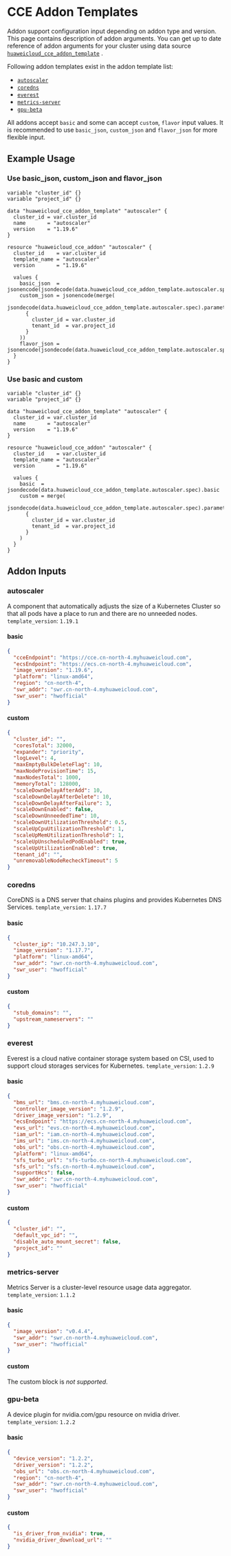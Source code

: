 # CCE Addon Templates

Addon support configuration input depending on addon type and version. This page contains description of addon
arguments. You can get up to date reference of addon arguments for your cluster using data source
[`huaweicloud_cce_addon_template`](https://registry.terraform.io/providers/huaweicloud/huaweicloud/latest/docs/data-sources/cce_addon_template)
.

Following addon templates exist in the addon template list:

- [`autoscaler`](#autoscaler)
- [`coredns`](#coredns)
- [`everest`](#everest)
- [`metrics-server`](#metrics-server)
- [`gpu-beta`](#gpu-beta)

All addons accept `basic` and some can accept `custom`, `flavor` input values.
It is recommended to use `basic_json`, `custom_json` and `flavor_json` for more flexible input.

## Example Usage

### Use basic_json, custom_json and flavor_json

```hcl
variable "cluster_id" {}
variable "project_id" {}

data "huaweicloud_cce_addon_template" "autoscaler" {
  cluster_id = var.cluster_id
  name       = "autoscaler"
  version    = "1.19.6"
}

resource "huaweicloud_cce_addon" "autoscaler" {
  cluster_id    = var.cluster_id
  template_name = "autoscaler"
  version       = "1.19.6"

  values {
    basic_json  = jsonencode(jsondecode(data.huaweicloud_cce_addon_template.autoscaler.spec).basic)
    custom_json = jsonencode(merge(
      jsondecode(data.huaweicloud_cce_addon_template.autoscaler.spec).parameters.custom,
      {
        cluster_id = var.cluster_id
        tenant_id  = var.project_id
      }
    ))
    flavor_json = jsonencode(jsondecode(data.huaweicloud_cce_addon_template.autoscaler.spec).parameters.flavor2)
  }
}

```

### Use basic and custom

```hcl
variable "cluster_id" {}
variable "project_id" {}

data "huaweicloud_cce_addon_template" "autoscaler" {
  cluster_id = var.cluster_id
  name       = "autoscaler"
  version    = "1.19.6"
}

resource "huaweicloud_cce_addon" "autoscaler" {
  cluster_id    = var.cluster_id
  template_name = "autoscaler"
  version       = "1.19.6"
  
  values {
    basic  = jsondecode(data.huaweicloud_cce_addon_template.autoscaler.spec).basic
    custom = merge(
      jsondecode(data.huaweicloud_cce_addon_template.autoscaler.spec).parameters.custom,
      {
        cluster_id = var.cluster_id
        tenant_id  = var.project_id
      }
    )
  }
}

```

## Addon Inputs

### autoscaler

A component that automatically adjusts the size of a Kubernetes Cluster so that all pods have a place to run and there
are no unneeded nodes.
`template_version`: `1.19.1`

#### basic

```json
{
  "cceEndpoint": "https://cce.cn-north-4.myhuaweicloud.com",
  "ecsEndpoint": "https://ecs.cn-north-4.myhuaweicloud.com",
  "image_version": "1.19.6",
  "platform": "linux-amd64",
  "region": "cn-north-4",
  "swr_addr": "swr.cn-north-4.myhuaweicloud.com",
  "swr_user": "hwofficial"
}
```

#### custom

```json
{
  "cluster_id": "",
  "coresTotal": 32000,
  "expander": "priority",
  "logLevel": 4,
  "maxEmptyBulkDeleteFlag": 10,
  "maxNodeProvisionTime": 15,
  "maxNodesTotal": 1000,
  "memoryTotal": 128000,
  "scaleDownDelayAfterAdd": 10,
  "scaleDownDelayAfterDelete": 10,
  "scaleDownDelayAfterFailure": 3,
  "scaleDownEnabled": false,
  "scaleDownUnneededTime": 10,
  "scaleDownUtilizationThreshold": 0.5,
  "scaleUpCpuUtilizationThreshold": 1,
  "scaleUpMemUtilizationThreshold": 1,
  "scaleUpUnscheduledPodEnabled": true,
  "scaleUpUtilizationEnabled": true,
  "tenant_id": "",
  "unremovableNodeRecheckTimeout": 5
}
```

### coredns

CoreDNS is a DNS server that chains plugins and provides Kubernetes DNS Services.
`template_version`: `1.17.7`

#### basic

```json
{
  "cluster_ip": "10.247.3.10",
  "image_version": "1.17.7",
  "platform": "linux-amd64",
  "swr_addr": "swr.cn-north-4.myhuaweicloud.com",
  "swr_user": "hwofficial"
}
```

#### custom

```json
{
  "stub_domains": "",
  "upstream_nameservers": ""
}
```

### everest

Everest is a cloud native container storage system based on CSI, used to support cloud storages services for Kubernetes.
`template_version`: `1.2.9`

#### basic

```json
{
  "bms_url": "bms.cn-north-4.myhuaweicloud.com",
  "controller_image_version": "1.2.9",
  "driver_image_version": "1.2.9",
  "ecsEndpoint": "https://ecs.cn-north-4.myhuaweicloud.com",
  "evs_url": "evs.cn-north-4.myhuaweicloud.com",
  "iam_url": "iam.cn-north-4.myhuaweicloud.com",
  "ims_url": "ims.cn-north-4.myhuaweicloud.com",
  "obs_url": "obs.cn-north-4.myhuaweicloud.com",
  "platform": "linux-amd64",
  "sfs_turbo_url": "sfs-turbo.cn-north-4.myhuaweicloud.com",
  "sfs_url": "sfs.cn-north-4.myhuaweicloud.com",
  "supportHcs": false,
  "swr_addr": "swr.cn-north-4.myhuaweicloud.com",
  "swr_user": "hwofficial"
}
```

#### custom

```json
{
  "cluster_id": "",
  "default_vpc_id": "",
  "disable_auto_mount_secret": false,
  "project_id": ""
}
```

### metrics-server

Metrics Server is a cluster-level resource usage data aggregator.
`template_version`: `1.1.2`

#### basic

```json
{
  "image_version": "v0.4.4",
  "swr_addr": "swr.cn-north-4.myhuaweicloud.com",
  "swr_user": "hwofficial"
}
```

#### custom

The custom block is *not supported*.

### gpu-beta

A device plugin for nvidia.com/gpu resource on nvidia driver.
`template_version`: `1.2.2`

#### basic

```json
{
  "device_version": "1.2.2",
  "driver_version": "1.2.2",
  "obs_url": "obs.cn-north-4.myhuaweicloud.com",
  "region": "cn-north-4",
  "swr_addr": "swr.cn-north-4.myhuaweicloud.com",
  "swr_user": "hwofficial"
}
```

#### custom

```json
{
  "is_driver_from_nvidia": true,
  "nvidia_driver_download_url": ""
}
```
